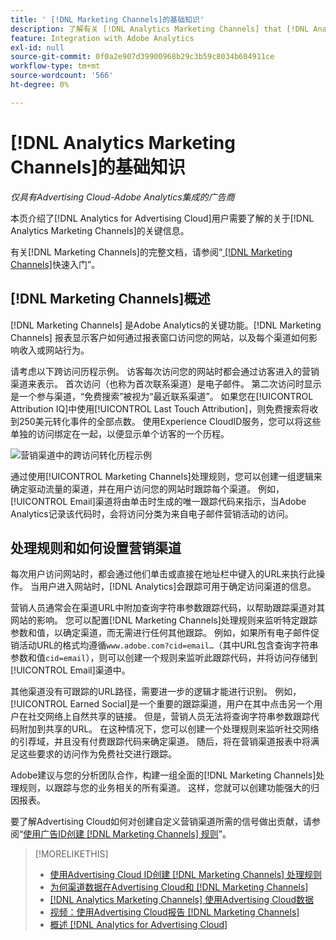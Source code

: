 ```yaml
---
title: ' [!DNL Marketing Channels]的基础知识'
description: 了解有关 [!DNL Analytics Marketing Channels] that [!DNL Analytics for Advertising Cloud] 用户应该了解的关键信息。
feature: Integration with Adobe Analytics
exl-id: null
source-git-commit: 0f0a2e907d39900968b29c3b59c8034b604911ce
workflow-type: tm+mt
source-wordcount: '566'
ht-degree: 0%

---
```


# [!DNL Analytics Marketing Channels]的基础知识

*仅具有Advertising Cloud-Adobe Analytics集成的广告商*

本页介绍了[!DNL Analytics for Advertising Cloud]用户需要了解的关于[!DNL Analytics Marketing Channels]的关键信息。

有关[!DNL Marketing Channels]的完整文档，请参阅“[ [!DNL Marketing Channels]](https://experienceleague.adobe.com/docs/analytics/components/marketing-channels/c-getting-started-mchannel.html)快速入门”。

## [!DNL Marketing Channels]概述

[!DNL Marketing Channels] 是Adobe Analytics的关键功能。[!DNL Marketing Channels] 报表显示客户如何通过报表窗口访问您的网站，以及每个渠道如何影响收入或网站行为。

请考虑以下跨访问历程示例。 访客每次访问您的网站时都会通过访客进入的营销渠道来表示。 首次访问（也称为首次联系渠道）是电子邮件。 第二次访问时显示是一个参与渠道，“免费搜索”被视为“最近联系渠道”。 如果您在[!UICONTROL Attribution IQ]中使用[!UICONTROL Last Touch Attribution]，则免费搜索将收到250美元转化事件的全部点数。 使用Experience CloudID服务，您可以将这些单独的访问绑定在一起，以便显示单个访客的一个历程。

![营销渠道中的跨访问转化历程示例](/help/integrations/assets/a4adc-mc-sample-journey.png)

通过使用[!UICONTROL Marketing Channels]处理规则，您可以创建一组逻辑来确定驱动流量的渠道，并在用户访问您的网站时跟踪每个渠道。 例如， [!UICONTROL Email]渠道将由单击时生成的唯一跟踪代码来指示，当Adobe Analytics记录该代码时，会将访问分类为来自电子邮件营销活动的访问。

## 处理规则和如何设置营销渠道

每次用户访问网站时，都会通过他们单击或直接在地址栏中键入的URL来执行此操作。 当用户进入网站时，[!DNL Analytics]会跟踪可用于确定访问渠道的信息。

营销人员通常会在渠道URL中附加查询字符串参数跟踪代码，以帮助跟踪渠道对其网站的影响。 您可以配置[!DNL Marketing Channels]处理规则来监听特定跟踪参数和值，以确定渠道，而无需进行任何其他跟踪。 例如，如果所有电子邮件促销活动URL的格式均遵循`www.adobe.com?cid=email…`（其中URL包含查询字符串参数和值`cid=email`），则可以创建一个规则来监听此跟踪代码，并将访问存储到[!UICONTROL Email]渠道中。

其他渠道没有可跟踪的URL路径，需要进一步的逻辑才能进行识别。 例如，[!UICONTROL Earned Social]是一个重要的跟踪渠道，用户在其中点击另一个用户在社交网络上自然共享的链接。 但是，营销人员无法将查询字符串参数跟踪代码附加到共享的URL。 在这种情况下，您可以创建一个处理规则来监听社交网络的引荐域，并且没有付费跟踪代码来确定渠道。 随后，将在营销渠道报表中将满足这些要求的访问作为免费社交进行跟踪。

Adobe建议与您的分析团队合作，构建一组全面的[!DNL Marketing Channels]处理规则，以跟踪与您的业务相关的所有渠道。 这样，您就可以创建功能强大的归因报表。

要了解Advertising Cloud如何对创建自定义营销渠道所需的信号做出贡献，请参阅“[使用广告ID创建 [!DNL Marketing Channels] 规则](mc-ids.md)”。

>[!MORELIKETHIS]
>
>* [使用Advertising Cloud ID创建 [!DNL Marketing Channels] 处理规则](mc-ids.md)
>* [为何渠道数据在Advertising Cloud和 [!DNL Marketing Channels]](mc-data-variances.md)
>* [ [!DNL Analytics Marketing Channels] 使用Advertising Cloud数据](mc-ac-data.md)
>* [视频：使用Advertising Cloud报告 [!DNL Marketing Channels]](https://experienceleague.adobe.com/docs/advertising-cloud-learn/tutorials/analytics/analytics-reporting-a4adc.html)
>* [概述 [!DNL Analytics for Advertising Cloud]](/help/integrations/analytics/overview.md)

